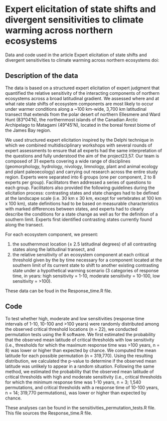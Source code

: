 # Expert elicitation of state shifts and divergent sensitivities to climate warming across northern ecosystems

Data and code used in the article Expert elicitation of state shifts and divergent sensitivities to climate warming across northern ecosystems
doi: 

## Description of the data

The data is based on a structured expert elicitation of expert judgment that quantified the relative sensitivity of the interacting components of northern ecosystems across a broad latitudinal gradient. We assessed where and at what rate state shifts of ecosystem components are most likely to occur under warmer conditions along a ~100 km-wide, 3,700 km latitudinal transect that extends from the polar desert of northern Ellesmere and Ward Hunt (83°04’N), the northernmost islands of the Canadian Arctic Archipelago to Matagami (49°45’N), located in the boreal forest biome of the James Bay region. 

We used structured expert elicitation inspired by the Delphi technique in which we combined multidisciplinary workshops with several rounds of expert assessments to ensure that all experts had the same interpretation of the questions and fully understood the aim of the project23,57. Our team is composed of 31 experts  covering a wide range of disciplines (geomorphology, hydrology, nivology, limnology, plant and animal ecology and plant paleoecology) and carrying out research across the entire study region. Experts were separated into 6 groups (one per component, 2 to 8 experts per group). Facilitators then addressed a series of questions to each group. Facilitators also provided the following guidelines during the elicitation process: contrasting states and state changes had to be defined at the landscape scale (i.e. 30 km x 30 km, except for vertebrates at 100 km x 100 km), state definitions had to be based on measurable characteristics with marked differences between states, and experts had to clearly describe the conditions for a state change as well as for the definition of a southern limit. Experts first identified contrasting states currently found along the transect.

For each ecosystem component, we present: 
1) the southernmost location (± 2.5 latitudinal degrees) of all contrasting states along the latitudinal transect, and
2) the relative sensitivity of an ecosystem component at each critical threshold given by the by time necessary for a component located at the southern limit of its current state to shift to another existing contrasting state under a hypothetical warming scenario (3 categories of response time, in years: high sensitivity = 1-10, moderate sensitivity = 10-100, low sensitivity = >100).

These data can be foud in the Response_time.R file.

## Code

To test whether high, moderate and low sensitivities (response time intervals of 1-10, 10-100 and >100 years) were randomly distributed among the observed critical threshold locations (n = 22), we conducted permutation tests using the R software. We first estimated the probability that the observed mean latitude of critical thresholds with low sensitivity (i.e., thresholds for which the maximum response time was >100 years, n = 8) was lower or higher than expected by chance. We computed the mean latitude for each possible permutation (n = 319,770). Using the resulting distribution, we calculated the p-value to determine if the observed mean latitude was unlikely to appear in a random situation. Following the same method, we estimated the probability that the observed mean latitude of critical thresholds with high and moderate sensitivity (i.e., critical thresholds for which the minimum response time was 1-10 years, n = 3; 1,540 permutations, and critical thresholds with a response time of 10-100 years, n = 14; 319,770 permutations), was lower or higher than expected by chance. 

These analyses can be found in the sensitivities_permutation_tests.R file. This file sources the Response_time.R file.

